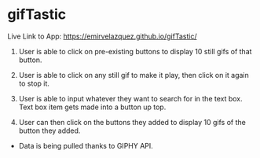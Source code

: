 # gifTastic

Live Link to App: https://emirvelazquez.github.io/gifTastic/


1. User is able to click on pre-existing buttons to display 10 still gifs of that button.

2. User is able to click on any still gif to make it play, then click on it again to stop it.

3. User is able to input whatever they want to search for in the text box. Text box item gets made into a button up top.

4. User can then click on the buttons they added to display 10 gifs of the button they added.

* Data is being pulled thanks to GIPHY API.
